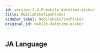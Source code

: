 ```yaml
---
id: version-1.4.0-mobile-datetime-picker
title: MobileDateTimePicker
sidebar_label: MobileDateTimePicker
original_id: mobile-datetime-picker
---
```


## JA Language
